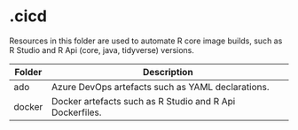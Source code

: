 # .cicd

Resources in this folder are used to automate R core image builds, such as R Studio and R Api (core, java, tidyverse) versions.

|Folder|Description|
|-----|-----|
|ado|Azure DevOps artefacts such as YAML declarations.|
|docker|Docker artefacts such as R Studio and R Api Dockerfiles.|